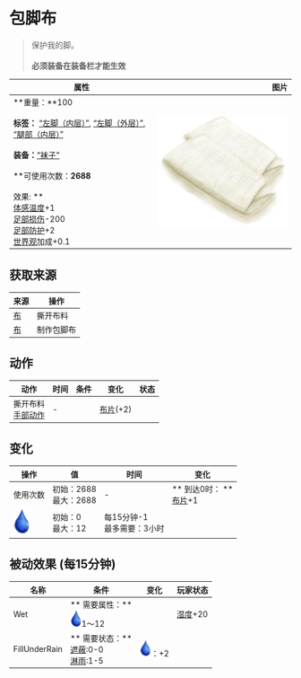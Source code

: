 # 包脚布  
> 保护我的脚。<br><br><b>必须装备在装备栏才能生效</b>  
  
  属性  |   图片   
 ----  |  ----:   
 **重量：**100<br><br>**标签：**	[“左脚（内层）”](tag_InnerFeet.md), [“左脚（外层）”](tag_OuterFeet.md), [“腿部（内层）”](tag_Clothing.md)<br><br>**装备：**[“袜子”](eTag_Socks.md)<br><br>**可使用次数：**2688<br><br>** 效果: **<br>[体感温度](TemperaturePerceived.md)+1<br>[足部损伤](FootDamage.md)-200<br>[足部防护](FootProtection.md)+2<br>[世界观](Structure.md)加成+0.1  |  ![](Sprite/Footwraps.png)   
  
## 获取来源  
来源  |  操作  
----  |  ----  
[布](Cloth.md)  |  撕开布料  
[布](Cloth.md)  |  制作包脚布  
## 动作  
动作  |  时间  |  条件  |  变化  |  状态  
----  |  ----  |  ----  |  ----  |  ----  
撕开布料<br>[手部动作](HandAction.md)  |  -  |    |  [布片](ClothSmall.md)(+2)<br>  |    
## 变化   
操作  |  值  |  时间  |  变化  
----  |  ----  |  ----  |  ----  
使用次数  |  初始：2688<br>最大：2688  |  -  |  ** 到达0时： **<br>[布片](ClothSmall.md)+1   
<img decoding="async" src="Sprite/Thirst.png" style="width:30px;">  |  初始：0<br>最大：12  |  每15分钟-1<br>最多需要：3小时  |    
## 被动效果 (每15分钟)  
名称  |  条件  |  变化  |  玩家状态  
----  |  ----  |  ----  |  ----  
Wet  |  ** 需要属性：**<br><img decoding="async" src="Sprite/Thirst.png" style="width:20px;">1～12  |    |  [湿度](Wetness.md)+20  
FillUnderRain  |  ** 需要状态：**<br>[遮蔽](Sheltered.md):0-0<br>[淋雨](RainExposure.md):1-5  |  <img decoding="async" src="Sprite/Thirst.png" style="width:20px;">：+2  |    
